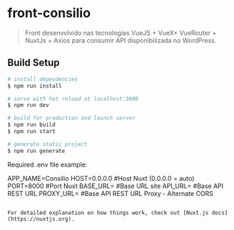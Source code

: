 # front-consilio

> Front desenvolvido nas tecnologias VueJS + VueX+ VueRouter + NuxtJs + Axios para consumir API disponibilizada no WordPress.

## Build Setup

``` bash
# install dependencies
$ npm run install

# serve with hot reload at localhost:3000
$ npm run dev

# build for production and launch server
$ npm run build
$ npm run start

# generate static project
$ npm run generate
```

Required .env file example:

APP_NAME=Consilio
HOST=0.0.0.0 #Host Nuxt (0.0.0.0 = auto)
PORT=8000 #Port Nuxt
BASE_URL= #Base URL site
API_URL= #Base API REST URL
PROXY_URL= #Base API REST URL Proxy - Alternate CORS
```

For detailed explanation on how things work, check out [Nuxt.js docs](https://nuxtjs.org).
